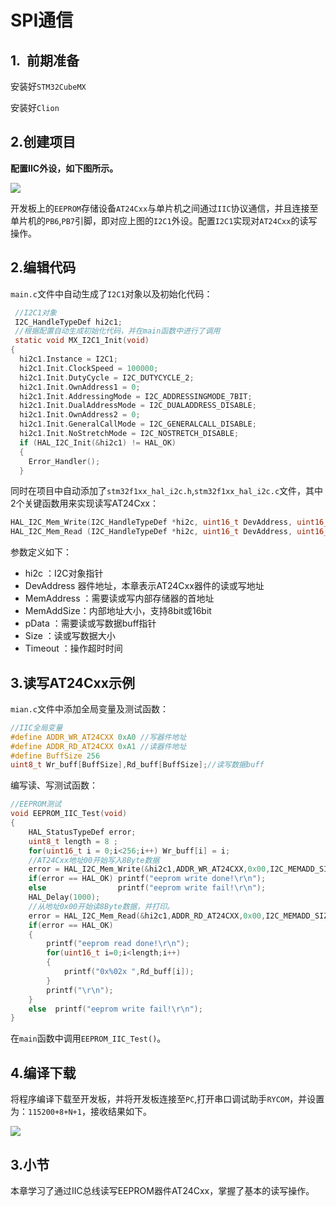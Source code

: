# SPI通信

## 1.  前期准备

安装好`STM32CubeMX`

安装好`Clion`

## 2.创建项目

**配置IIC外设，如下图所示。**

![](PIC/SetIIC.jpg)

开发板上的`EEPROM`存储设备`AT24Cxx`与单片机之间通过`IIC`协议通信，并且连接至单片机的`PB6`,`PB7`引脚，即对应上图的`I2C1`外设。配置`I2C1`实现对`AT24Cxx`的读写操作。

## 2.编辑代码

`main.c`文件中自动生成了`I2C1`对象以及初始化代码：

```c
 //I2C1对象
 I2C_HandleTypeDef hi2c1;
 //根据配置自动生成初始化代码，并在main函数中进行了调用
 static void MX_I2C1_Init(void)
{
  hi2c1.Instance = I2C1;
  hi2c1.Init.ClockSpeed = 100000;
  hi2c1.Init.DutyCycle = I2C_DUTYCYCLE_2;
  hi2c1.Init.OwnAddress1 = 0;
  hi2c1.Init.AddressingMode = I2C_ADDRESSINGMODE_7BIT;
  hi2c1.Init.DualAddressMode = I2C_DUALADDRESS_DISABLE;
  hi2c1.Init.OwnAddress2 = 0;
  hi2c1.Init.GeneralCallMode = I2C_GENERALCALL_DISABLE;
  hi2c1.Init.NoStretchMode = I2C_NOSTRETCH_DISABLE;
  if (HAL_I2C_Init(&hi2c1) != HAL_OK)
  {
    Error_Handler();
  }
```

同时在项目中自动添加了`stm32f1xx_hal_i2c.h`,`stm32f1xx_hal_i2c.c`文件，其中2个关键函数用来实现读写AT24Cxx：

```c
HAL_I2C_Mem_Write(I2C_HandleTypeDef *hi2c, uint16_t DevAddress, uint16_t MemAddress, uint16_t MemAddSize, uint8_t *pData, uint16_t Size, uint32_t Timeout);
HAL_I2C_Mem_Read (I2C_HandleTypeDef *hi2c, uint16_t DevAddress, uint16_t MemAddress, uint16_t MemAddSize, uint8_t *pData, uint16_t Size, uint32_t Timeout);
```

参数定义如下：

* hi2c ：I2C对象指针 
* DevAddress 器件地址，本章表示AT24Cxx器件的读或写地址
* MemAddress ：需要读或写内部存储器的首地址  
* MemAddSize：内部地址大小，支持8bit或16bit 
* pData ：需要读或写数据buff指针
* Size ：读或写数据大小 
* Timeout ：操作超时时间

## 3.读写AT24Cxx示例

`mian.c`文件中添加全局变量及测试函数：

```c
//IIC全局变量
#define ADDR_WR_AT24CXX 0xA0 //写器件地址
#define ADDR_RD_AT24CXX 0xA1 //读器件地址
#define BuffSize 256
uint8_t Wr_buff[BuffSize],Rd_buff[BuffSize];//读写数据buff
```

编写读、写测试函数：

```c
//EEPROM测试
void EEPROM_IIC_Test(void)
{
    HAL_StatusTypeDef error;
    uint8_t length = 8 ;
    for(uint16_t i = 0;i<256;i++) Wr_buff[i] = i;
    //AT24Cxx地址00开始写入8Byte数据
    error = HAL_I2C_Mem_Write(&hi2c1,ADDR_WR_AT24CXX,0x00,I2C_MEMADD_SIZE_16BIT,Wr_buff,length,1000);
    if(error == HAL_OK) printf("eeprom write done!\r\n");
    else                printf("eeprom write fail!\r\n");
    HAL_Delay(1000);
    //从地址0x00开始读8Byte数据，并打印。
    error = HAL_I2C_Mem_Read(&hi2c1,ADDR_RD_AT24CXX,0x00,I2C_MEMADD_SIZE_16BIT,Rd_buff,length,1000);
    if(error == HAL_OK)
    {
        printf("eeprom read done!\r\n");
        for(uint16_t i=0;i<length;i++)
        {
            printf("0x%02x ",Rd_buff[i]);
        }
        printf("\r\n");
    }
    else  printf("eeprom write fail!\r\n");
}
```

在`main`函数中调用`EEPROM_IIC_Test()`。

## 4.编译下载

将程序编译下载至开发板，并将开发板连接至`PC`,打开串口调试助手`RYCOM`，并设置为：`115200+8+N+1`，接收结果如下。

![](PIC/WrRd.jpg)

## 3.小节

本章学习了通过IIC总线读写EEPROM器件AT24Cxx，掌握了基本的读写操作。
